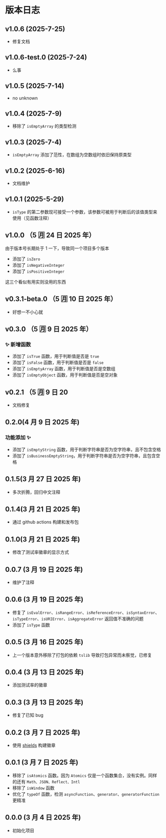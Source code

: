 # 版本日志

## v1.0.6 (2025-7-25)

- 修复文档

## v1.0.6-test.0 (2025-7-24)

- 么事

## v1.0.5 (2025-7-14)

- no unknown

## v1.0.4 (2025-7-9)

- 移除了 `isEmptyArray` 的类型检测

## v1.0.3 (2025-7-4)

- `isEmptyArray` 添加了范性，在数组为空数组时依旧保持原类型

## v1.0.2 (2025-6-16)

- 文档维护

## v1.0.1 (2025-5-29)

- `isType` 的第二参数现可接受一个参数，该参数可被用于判断后的该值类型来使用（见函数注释）

## v1.0.0 （5 🈷️ 24 日 2025 年）

由于版本号长期处于 1 一下，导致同一个项目多个版本

- 添加了 `isZero`
- 添加了 `isNegativeInteger`
- 添加了 `isPositiveInteger`

这三个看似有用实则没用的东西

## v0.3.1-beta.0 （5 🈷️ 10 日 2025 年）

- 好想一不小心就

## v0.3.0 （5 🈷️ 9 日 2025 年）

### ✨ 新增函数

- 添加了 `isTrue` 函数，用于判断值是否是 `true`
- 添加了 `isFalse` 函数，用于判断值是否是 `false`
- 添加了 `isEmptyArray` 函数，用于判断值是否是空数组
- 添加了 `isEmptyObject` 函数，用于判断值是否是空对象

## v0.2.1 （5 🈷️ 9 日 20

- 文档修复

## 0.2.0(4 月 9 日 2025 年)

### 功能添加 ✨

- 添加了 `isEmptyString` 函数，用于判断字符串是否为空字符串，且不包含空格
- 添加了 `isBusinessEmptyString`，用于判断字符串是否为空字符串，且包含空格

## 0.1.5(3 月 27 日 2025 年)

- 多次折腾，回归中文注释

## 0.1.4(3 月 21 日 2025 年)

- 通过 github actions 构建和发布包

## 0.1.0(3 月 21 日 2025 年)

- 修改了测试率徽章的显示方式

## 0.0.7 (3 月 19 日 2025 年)

- 维护了注释

## 0.0.6 (3 月 19 日 2025 年)

- 修复了 `isEvalError`、`isRangeError`、`isReferenceError`、`isSyntaxError`、`isTypeError`、`isURIError`、`isAggregateError` 返回值不准确的问题
- 添加了 `isType` 函数

## 0.0.5 (3 月 16 日 2025 年)

- 上一个版本意外移除了打包的依赖 `tslib` 导致打包异常而未察觉，已修复

## 0.0.4 (3 月 13 日 2025 年)

- 添加测试率的徽章

## 0.0.3 (3 月 13 日 2025 年)

- 修复了已知 bug

## 0.0.2 (3 月 7 日 2025 年)

- 使用 [shields](https://img.shields.io) 构建徽章

## 0.0.1 (3 月 7 日 2025 年)

- 移除了 `isAtomics` 函数。因为 `Atomics` 仅是一个函数集合，没有实例。同样的还有 `Math、JSON、Reflect、Intl`
- 移除了 `isWindow` 函数
- 优化了 `typeOf` 函数，检测 `asyncFunction`、`generator`、`generatorFunction` 更精准

## 0.0.0 (3 月 4 日 2025 年)

- 初始化项目
